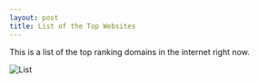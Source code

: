```yaml
---
layout: post
title: List of the Top Websites
---
```


This is a list of the top ranking domains in the internet right now.

![List](https://farm9.staticflickr.com/8720/16714550087_224772d5fb_c.jpg)
